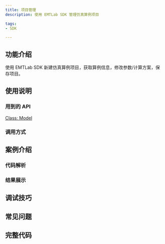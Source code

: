```yaml
---
title: 项目管理
description: 使用 EMTLab SDK 管理仿真算例项目

tags:
- SDK

---
```


## 功能介绍

使用 EMTLab SDK 新建仿真算例项目，获取算例信息，修改参数/计算方案，保存项目。

## 使用说明

### 用到的 API

[Class: Model](../../../70-api/10-model/index.md)

### 调用方式

## 案例介绍

### 代码解析

### 结果展示

## 调试技巧

## 常见问题

## 完整代码